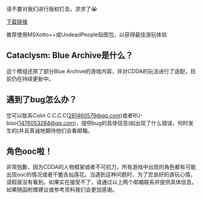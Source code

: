请不要对我们进行版权打击，求求了😭  

[下载链接](https://github.com/ColinCCCC/Cataclysm_Blue_Archive/releases)

推荐使用MSXotto++或UndeadPeople贴图包，以获得最佳游玩体验

## Cataclysm: Blue Archive是什么？  
这个模组还原了部分Blue Archive的游戏内容，并对CDDA的玩法进行了适配，目前仍在持续更新中。  

## 遇到了bug怎么办？  
您可以联系Colin C.C.C.C(281460579@qq.com)或者RU-biso(1476053284@qq.com)，提供bug的具体信息(如出现了什么错误，何时发生的)并且真诚地期待他们会看邮箱。  

## 角色ooc啦！  
非常抱歉，因为CDDA的人物框架或者不可抗力，所有游戏中出现的角色都有可能出现ooc的情况或者干脆舌灿莲花。当遇到这种问题时，为了您良好的游玩心情，请假装没有看到。如果实在接受不了，请通过以上两个邮箱联系并提供具体信息。如果随函附赠建议或参考资料我们会更加感谢。
